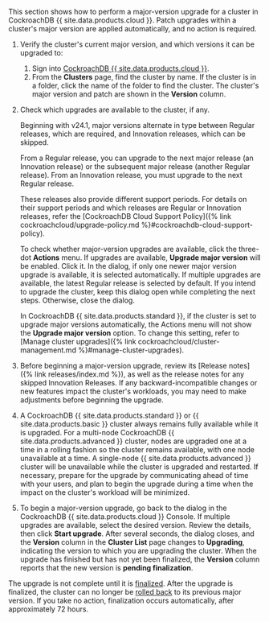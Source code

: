 This section shows how to perform a major-version upgrade for a cluster in CockroachDB {{ site.data.products.cloud }}. Patch upgrades within a cluster's major version are applied automatically, and no action is required.

1. Verify the cluster's current major version, and which versions it can be upgraded to:
    1. Sign into [CockroachDB {{ site.data.products.cloud }}](https://cockroachlabs.cloud).
    1. From the **Clusters** page, find the cluster by name. If the cluster is in a folder, click the name of the folder to find the cluster. The cluster's major version and patch are shown in the **Version** column.
1. Check which upgrades are available to the cluster, if any.

    Beginning with v24.1, major versions alternate in type between Regular releases, which are required, and Innovation releases, which can be skipped.

    From a Regular release, you can upgrade to the next major release (an Innovation release) or the subsequent major release (another Regular release). From an Innovation release, you must upgrade to the next Regular release.

    These releases also provide different support periods. For details on their support periods and which releases are Regular or Innovation releases, refer the [CockroachDB Cloud Support Policy]({% link cockroachcloud/upgrade-policy.md %}#cockroachdb-cloud-support-policy).

    To check whether major-version upgrades are available, click the three-dot **Actions** menu. If upgrades are available, **Upgrade major version** will be enabled. Click it. In the dialog, if only one newer major version upgrade is available, it is selected automatically. If multiple upgrades are available, the latest Regular release is selected by default. If you intend to upgrade the cluster, keep this dialog open while completing the next steps. Otherwise, close the dialog.

    In CockroachDB {{ site.data.products.standard }}, if the cluster is set to upgrade major versions automatically, the Actions menu will not show the **Upgrade major version** option. To change this setting, refer to [Manage cluster upgrades]({% link cockroachcloud/cluster-management.md %}#manage-cluster-upgrades). 
1. Before beginning a major-version upgrade, review its [Release notes]({% link releases/index.md %}), as well as the release notes for any skipped Innovation Releases. If any backward-incompatible changes or new features impact the cluster's workloads, you may need to make adjustments before beginning the upgrade.
1. A CockroachDB {{ site.data.products.standard }} or {{ site.data.products.basic }} cluster always remains fully available while it is upgraded. For a multi-node CockroachDB {{ site.data.products.advanced }} cluster, nodes are upgraded one at a time in a rolling fashion so the cluster remains available, with one node unavailable at a time. A single-node {{ site.data.products.advanced }} cluster will be unavailable while the cluster is upgraded and restarted. If necessary, prepare for the upgrade by communicating ahead of time with your users, and plan to begin the upgrade during a time when the impact on the cluster's workload will be minimized.
1. To begin a major-version upgrade, go back to the dialog in the CockroachDB {{ site.data.products.cloud }} Console. If multiple upgrades are available, select the desired version. Review the details, then click **Start upgrade**. After several seconds, the dialog closes, and the **Version** column in the **Cluster List** page changes to **Upgrading**, indicating the version to which you are upgrading the cluster. When the upgrade has finished but has not yet been finalized, the **Version** column reports that the new version is **pending finalization**.

The upgrade is not complete until it is [finalized](#finalize-a-major-version-upgrade-manually). After the upgrade is finalized, the cluster can no longer be [rolled back](#roll-back-a-major-version-upgrade) to its previous major version. If you take no action, finalization occurs automatically, after approximately 72 hours.
